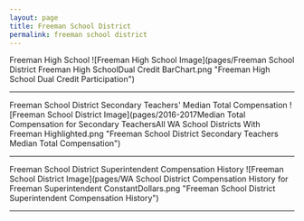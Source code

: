 ```yaml
---
layout: page
title: Freeman School District
permalink: freeman school district
---
```



Freeman High School
![Freeman High School Image](pages/Freeman School District Freeman High SchoolDual Credit BarChart.png "Freeman High School Dual Credit Participation")

___

Freeman School District Secondary Teachers' Median Total Compensation
![Freeman School District Image](pages/2016-2017Median Total Compensation for Secondary TeachersAll WA School Districts With Freeman Highlighted.png "Freeman School District Secondary Teachers Median Total Compensation")

___

Freeman School District Superintendent Compensation History
![Freeman School District Image](pages/WA School District Compensation History for Freeman Superintendent ConstantDollars.png "Freeman School District Superintendent Compensation History")

___

